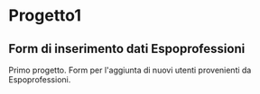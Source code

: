 # Progetto1
## Form di inserimento dati Espoprofessioni

Primo progetto. Form per l'aggiunta di nuovi utenti provenienti da Espoprofessioni.
